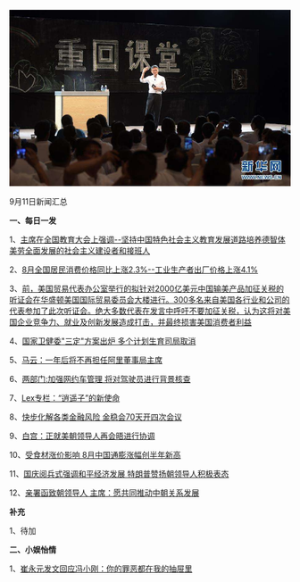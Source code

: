 ![09_01](.\09_11.jpg)

9月11日新闻汇总

**一、每日一发**

1、[主席在全国教育大会上强调--坚持中国特色社会主义教育发展道路培养德智体美劳全面发展的社会主义建设者和接班人 ](http://paper.people.com.cn/rmrb/html/2018-09/11/nw.D110000renmrb_20180911_2-01.htm)

2、[8月全国居民消费价格同比上涨2.3%--工业生产者出厂价格上涨4.1%](http://paper.people.com.cn/rmrb/html/2018-09/11/nw.D110000renmrb_20180911_3-02.htm)

3、[前，美国贸易代表办公室举行的拟针对2000亿美元中国输美产品加征关税的听证会在华盛顿美国国际贸易委员会大楼进行。300多名来自美国各行业和公司的代表参加了此次听证会。绝大多数代表在发言中呼吁不要加征关税，认为这将对美国企业竞争力、就业及创新发展造成打击，并最终损害美国消费者利益](http://paper.people.com.cn/rmrb/html/2018-09/11/nw.D110000renmrb_20180911_1-22.htm)

4、[国家卫健委"三定"方案出炉 多个计划生育司局取消](https://news.163.com/18/0910/23/DRCMH0N30001875N.html)

5、[马云：一年后将不再担任阿里董事局主席](http://news.163.com/photoview/00AN0001/2296244.html#p=DRBARCK900AN0001NOS)

6、[两部门:加强网约车管理 将对驾驶员进行背景核查](https://news.163.com/18/0910/22/DRCHIO7L0001899N.html)

7、[Lex专栏：“逍遥子”的新使命](http://www.ftchinese.com/story/001079361)

8、[快步化解各类金融风险 金稳会70天开四次会议](https://www.zaobao.com.sg/finance/china/story20180911-890200)

9、[白宫：正就美朝领导人再会晤进行协调](https://www.zaobao.com.sg/realtime/world/story20180911-890223)

10、[受食材涨价影响 8月中国通膨涨幅创半年新高](https://www.zaobao.com.sg/finance/china/story20180911-890197)

11、[国庆阅兵式强调和平经济发展 特朗普赞扬朝领导人积极表态](https://www.zaobao.com.sg/news/world/story20180911-8901352)

12、[亲署函致朝领导人 主席：愿共同推动中朝关系发展](https://www.zaobao.com.sg/news/china/story20180911-890126)



**补充**

1、待加



**二、小娱怡情**

1、[崔永元发文回应冯小刚：你的罪恶都在我的抽屉里](http://news.67.com/heise/2018/09/10/929545.html)